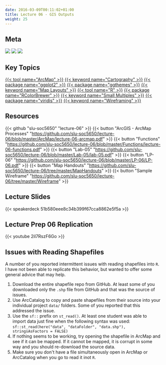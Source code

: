 ```yaml
---
date: 2016-03-09T00:11:02+01:00
title: Lecture 06 - GIS Outputs
weight: 25
---
```


## Meta
![](https://img.shields.io/badge/semester-spring%202018-orange.svg) ![](https://img.shields.io/badge/release-lecture-orange.svg) [![](https://img.shields.io/badge/last%20update-2018--02--26-brightgreen.svg)](https://github.com/slu-soc5650/lecture-05/blob/master/NEWS_SITE.md)

## Key Topics
[{{< tool name="ArcMap" >}}](/topic-index/#a-d)
[{{< keyword name="Cartography" >}}](/topic-index/#a-d)
[{{< package name="ggplot2" >}}](/topic-index/#q-t)
[{{< package name="ggthemes" >}}](/topic-index/#e-h)
[{{< keyword name="Map Layouts" >}}](/topic-index/#m-p)
[{{< tool name="R" >}}](/topic-index/#q-t)
[{{< package name="RColorBrewer" >}}](/topic-index/#q-t)
[{{< keyword name="Small Multiples" >}}](/topic-index/#q-t)
[{{< package name="viridis" >}}](/topic-index/#u-z)
[{{< keyword name="Wireframing" >}}](/topic-index/#u-z)

## Resources

{{< github "slu-soc5650" "lecture-06" >}}
{{< button "ArcGIS - ArcMap Processes" "https://github.com/slu-soc5650/lecture-06/blob/master/ArcMap/lecture-06-arcmap.pdf" >}}
{{< button "Functions" "https://github.com/slu-soc5650/lecture-06/blob/master/Functions/lecture-06-functions.pdf" >}}
{{< button "Lab-05" "https://github.com/slu-soc5650/lecture-06/blob/master/Lab-05/lab-05.pdf" >}}
{{< button "LP-06" "https://github.com/slu-soc5650/lecture-06/blob/master/LP-06/LP-06.pdf" >}}
{{< button "Map Handouts" "https://github.com/slu-soc5650/lecture-06/tree/master/MapHandouts" >}}
{{< button "Sample Wireframe" "https://github.com/slu-soc5650/lecture-06/tree/master/Wireframe" >}}

## Lecture Slides
<p> </p>
{{< speakerdeck 51b580eee8c34b399f67cca8862e5f5a >}}

## Lecture Prep 06 Replication
<p> </p>
{{< youtube 2iI7RszF6Go >}}

## Issues with Reading Shapefiles
A number of you reported intermittent issues with reading shapefiles into `R`. I have not been able to replicate this behavior, but wanted to offer some general advice that may help.

1. Download the entire shapefile repo from GitHub. At least some of you downloaded only the `.shp` file from GitHub and that was the source of issues. 
2. Use ArcCatalog to copy and paste shapefiles from their source into your individual project `data/` folders. Some of you reported that this addressed the issue. 
3. Use the `sf::` prefix on `st_read()`. At least one student was able to import data just fine when the following syntax was used: `sf::st_read(here("data", "dataFolder", "data.shp"), stringsAsFactors = FALSE)`
4. If nothing seems to be working, try opening the shapefile in ArcMap and see if it can be mapped. If it cannot be mapped, it is corrupt in some way and you should re-download the source data.
5. Make sure you don't have a file simultaneously open in ArcMap or ArcCatalog when you go to read it inot `R`.